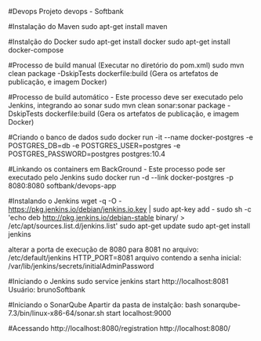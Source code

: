 #Devops
Projeto devops - Softbank

#Instalação do Maven
sudo apt-get install maven

#Instalção do Docker
sudo apt-get install docker
sudo apt-get install docker-compose

#Processo de build manual (Executar no diretório do pom.xml)
sudo mvn clean package -DskipTests dockerfile:build (Gera os artefatos de publicação, e imagem Docker)

#Processo de build automático - Este processo deve ser executado pelo Jenkins, integrando ao sonar
sudo mvn clean sonar:sonar package -DskipTests dockerfile:build (Gera os artefatos de publicação, e imagem Docker)

#Criando o banco de dados
sudo docker run -it --name docker-postgres -e POSTGRES_DB=db -e POSTGRES_USER=postgres -e POSTGRES_PASSWORD=postgres postgres:10.4

#Linkando os containers em BackGround - Este processo pode ser executado pelo Jenkins
sudo docker run -d --link docker-postgres -p 8080:8080 softbank/devops-app

#Instalando o Jenkins
wget -q -O - https://pkg.jenkins.io/debian/jenkins.io.key | sudo apt-key add -
sudo sh -c 'echo deb http://pkg.jenkins.io/debian-stable binary/ > /etc/apt/sources.list.d/jenkins.list'
sudo apt-get update
sudo apt-get install jenkins

alterar a porta de execução de 8080 para 8081 no arquivo: /etc/default/jenkins	HTTP_PORT=8081
arquivo contendo a senha inicial: /var/lib/jenkins/secrets/initialAdminPassword

#Iniciando o Jenkins
sudo service jenkins start
http://localhost:8081
Usuário: brunoSoftbank

#Iniciando o SonarQube
Apartir da pasta de instalção:
bash sonarqube-7.3/bin/linux-x86-64/sonar.sh start
localhost:9000

#Acessando 
http://localhost:8080/registration
http://localhost:8080/
